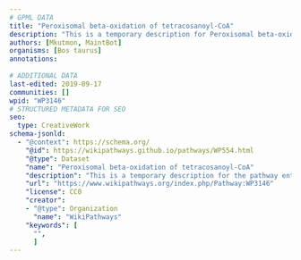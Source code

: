 ```yaml
---
# GPML DATA
title: "Peroxisomal beta-oxidation of tetracosanoyl-CoA"
description: "This is a temporary description for Peroxisomal beta-oxidation of tetracosanoyl-CoA"
authors: [Mkutmon, MaintBot]
organisms: [Bos taurus]
annotations:
  
# ADDITIONAL DATA
last-edited: 2019-09-17
communities: []
wpid: "WP3146"
# STRUCTURED METADATA FOR SEO
seo:
  type: CreativeWork
schema-jsonld:
  - "@context": https://schema.org/
    "@id": https://wikipathways.github.io/pathways/WP554.html
    "@type": Dataset
    "name": "Peroxisomal beta-oxidation of tetracosanoyl-CoA"
    "description": "This is a temporary description for the pathway entitled: Peroxisomal beta-oxidation of tetracosanoyl-CoA"
    "url": "https://www.wikipathways.org/index.php/Pathway:WP3146"
    "license": CC0
    "creator":
    - "@type": Organization
      "name": "WikiPathways"
    "keywords": [
      "",
      ]
---
```

